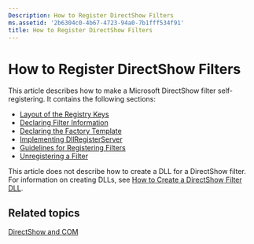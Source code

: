 ```yaml
---
Description: How to Register DirectShow Filters
ms.assetid: '2b6304c0-4b67-4723-94a0-7b1fff534f91'
title: How to Register DirectShow Filters
---
```


# How to Register DirectShow Filters

This article describes how to make a Microsoft DirectShow filter self-registering. It contains the following sections:

-   [Layout of the Registry Keys](layout-of-the-registry-keys.md)
-   [Declaring Filter Information](declaring-filter-information.md)
-   [Declaring the Factory Template](declaring-the-factory-template.md)
-   [Implementing DllRegisterServer](implementing-dllregisterserver.md)
-   [Guidelines for Registering Filters](guidelines-for-registering-filters.md)
-   [Unregistering a Filter](unregistering-a-filter.md)

This article does not describe how to create a DLL for a DirectShow filter. For information on creating DLLs, see [How to Create a DirectShow Filter DLL](how-to-create-a-dll.md).

## Related topics

<dl> <dt>

[DirectShow and COM](directshow-and-com.md)
</dt> </dl>

 

 




